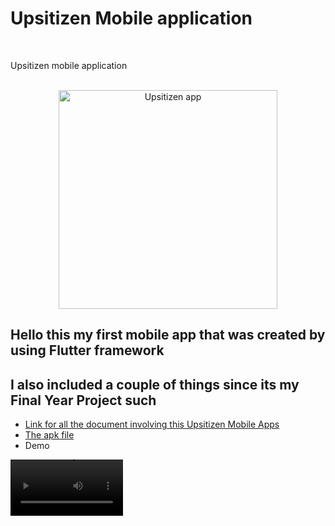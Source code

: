 # Upsitizen Mobile application
</br>

Upsitizen mobile application
</br>
</br>

<p align="center">
  <img alt="Upsitizen app" src="https://live.staticflickr.com/65535/52622468973_8faa16c95f.jpg" width="350">
</p>



## Hello this my first mobile app that was created by using Flutter framework
## I also included a couple of things since its my Final Year Project such 
* <a href="https://drive.google.com/drive/folders/14k1t2jYICcoHUziXXIH8yyXgQYaoyL3a?usp=share_link">
    Link for all the document involving this Upsitizen Mobile Apps
  </a>
* <a href="https://drive.google.com/file/d/12TQtxsa5YhUGLA65-q3qr5LbNc3hxEkh/view?usp=share_link">
    The apk file
  </a>
* Demo

<video src="https://youtu.be/VgIWbQn9P54" width=180/>

[![Watch the video](https://i.imgur.com/vKb2F1B.png)](https://www.youtube.com/watch?v=VgIWbQn9P54&t=24s)

(430) Upsitizen Mobile Application build with Flutter Frameworks - YouTube

### There is still lot of improvement needs to be made by I still enjoys building this application hope that I can learn flutter deeper and create more interesting apps in the future :smiley:

<div class="embed-container">
    <iframe width="640" height="390" 
    src="https://www.youtube.com/watch?v=VgIWbQn9P54&t=24s" 
    frameborder="0" allowfullscreen></iframe>
</div>


https://user-images.githubusercontent.com/103263233/211990543-e589f940-8a25-4199-a3a3-72331067965f.mp4

